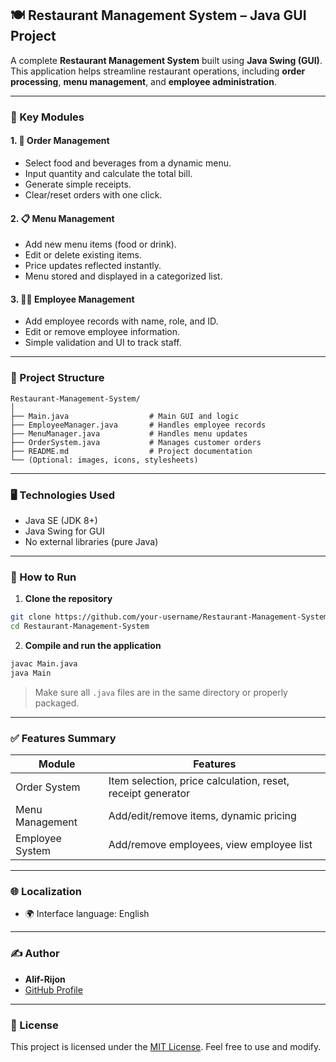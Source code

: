 ## 🍽️ Restaurant Management System – Java GUI Project

A complete **Restaurant Management System** built using **Java Swing (GUI)**. This application helps streamline restaurant operations, including **order processing**, **menu management**, and **employee administration**.

---

### 🧩 Key Modules

#### 1. 🧾 Order Management

* Select food and beverages from a dynamic menu.
* Input quantity and calculate the total bill.
* Generate simple receipts.
* Clear/reset orders with one click.

#### 2. 📋 Menu Management

* Add new menu items (food or drink).
* Edit or delete existing items.
* Price updates reflected instantly.
* Menu stored and displayed in a categorized list.

#### 3. 👨‍🍳 Employee Management

* Add employee records with name, role, and ID.
* Edit or remove employee information.
* Simple validation and UI to track staff.

---

### 📁 Project Structure

```
Restaurant-Management-System/
│
├── Main.java                  # Main GUI and logic
├── EmployeeManager.java       # Handles employee records
├── MenuManager.java           # Handles menu updates
├── OrderSystem.java           # Manages customer orders
├── README.md                  # Project documentation
└── (Optional: images, icons, stylesheets)
```

---

### 🖥️ Technologies Used

* Java SE (JDK 8+)
* Java Swing for GUI
* No external libraries (pure Java)

---

### 🚀 How to Run

1. **Clone the repository**

```bash
git clone https://github.com/your-username/Restaurant-Management-System.git
cd Restaurant-Management-System
```

2. **Compile and run the application**

```bash
javac Main.java
java Main
```

> Make sure all `.java` files are in the same directory or properly packaged.
---

### ✅ Features Summary

| Module          | Features                                                    |
| --------------- | ----------------------------------------------------------- |
| Order System    | Item selection, price calculation, reset, receipt generator |
| Menu Management | Add/edit/remove items, dynamic pricing                      |
| Employee System | Add/remove employees, view employee list                    |

---

### 🌐 Localization

* 🌍 Interface language: English 

---

### ✍️ Author

* **Alif-Rijon**
* [GitHub Profile](https://github.com/Alif-Rijon)

---

### 📄 License

This project is licensed under the [MIT License](LICENSE). Feel free to use and modify.


